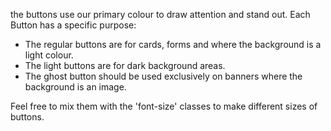 the buttons use our primary colour to draw attention and stand out. Each Button has a specific purpose:

- The regular buttons are for cards, forms and where the background is a light colour.
- The light buttons are for dark background areas.
- The ghost button should be used exclusively on banners where the background is an image.

Feel free to mix them with the 'font-size' classes to make different sizes of buttons.
